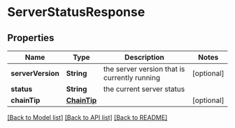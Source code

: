 # ServerStatusResponse

## Properties
Name | Type | Description | Notes
------------ | ------------- | ------------- | -------------
**serverVersion** | **String** | the server version that is currently running | [optional] 
**status** | **String** | the current server status | 
**chainTip** | [**ChainTip**](ChainTip.md) |  | [optional] 

[[Back to Model list]](../README.md#documentation-for-models) [[Back to API list]](../README.md#documentation-for-api-endpoints) [[Back to README]](../README.md)


